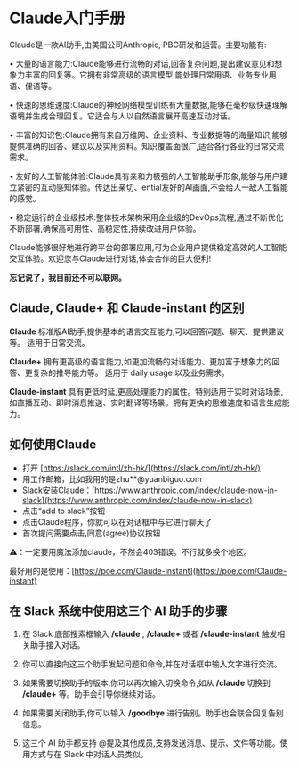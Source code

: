 # Claude入门手册
Claude是一款AI助手,由美国公司Anthropic, PBC研发和运营。主要功能有:

• 大量的语言能力:Claude能够进行流畅的对话,回答复杂问题,提出建议意见和想象力丰富的回复等。它拥有非常高级的语言模型,能处理日常用语、业务专业用语、俚语等。

• 快速的思维速度:Claude的神经网络模型训练有大量数据,能够在毫秒级快速理解语境并生成合理回复。它适合与人以自然语言展开高速互动对话。 

• 丰富的知识包:Claude拥有来自万维网、企业资料、专业数据等的海量知识,能够提供准确的回答、建议以及实用资料。知识覆盖面很广,适合各行各业的日常交流需求。

• 友好的人工智能体验:Claude具有亲和力极强的人工智能助手形象,能够与用户建立紧密的互动感知体验。传达出亲切、ential友好的AI画面,不会给人一敌人工智能的感觉。

• 稳定运行的企业级技术:整体技术架构采用企业级的DevOps流程,通过不断优化不断部署,确保高可用性、高稳定性,持续改进用户体验。

Claude能够很好地进行跨平台的部署应用,可为企业用户提供稳定高效的人工智能交互体验。欢迎您与Claude进行对话,体会合作的巨大便利!

**忘记说了，我目前还不可以联网。**


## Claude, Claude+ 和 Claude-instant 的区别

**Claude** 标准版AI助手,提供基本的语言交互能力,可以回答问题、聊天、提供建议等。  适用于日常交流。 

**Claude+** 拥有更高级的语言能力,如更加流畅的对话能力、更加富于想象力的回答、更复杂的推导能力等。   适用于 daily usage 以及业务需求。 

**Claude-instant** 具有更低时延,更高处理能力的属性。特别适用于实时对话场景,如直播互动、即时消息推送、实时翻译等场景。拥有更快的思维速度和语言生成能力。 

## 如何使用Claude

- 打开 [https://slack.com/intl/zh-hk/](https://slack.com/intl/zh-hk/)
- 用工作邮箱，比如我用的是zhu**@yuanbiguo.com
- Slack安装Claude：[https://www.anthropic.com/index/claude-now-in-slack](https://www.anthropic.com/index/claude-now-in-slack)
- 点击“add to slack”按钮
- 点击Claude程序，你就可以在对话框中与它进行聊天了
- 首次提问需要点击,同意(agree)协议按钮

⚠️：一定要用魔法添加claude，不然会403错误。不行就多换个地区。

最好用的是使用：[https://poe.com/Claude-instant](https://poe.com/Claude-instant)

## 在 Slack 系统中使用这三个 AI 助手的步骤

1. 在 Slack 底部搜索框输入 **/claude** , **/claude+** 或者 **/claude-instant** 触发相关助手接入对话。 

2. 你可以直接向这三个助手发起问题和命令,并在对话框中输入文字进行交流。 

3. 如果需要切换助手的版本,你可以再次输入切换命令,如从 **/claude** 切换到 **/claude+** 等。助手会引导你继续对话。 

4. 如果需要关闭助手,你可以输入 **/goodbye** 进行告别。助手也会联合回复告别信息。 

5. 这三个 AI 助手都支持 @提及其他成员,支持发送消息、提示、文件等功能。使用方式与在 Slack 中对话人员类似。 

